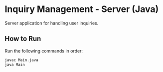 # Inquiry Management - Server (Java)

Server application for handling user inquiries.

## How to Run

Run the following commands in order:

```bash
javac Main.java
java Main
```